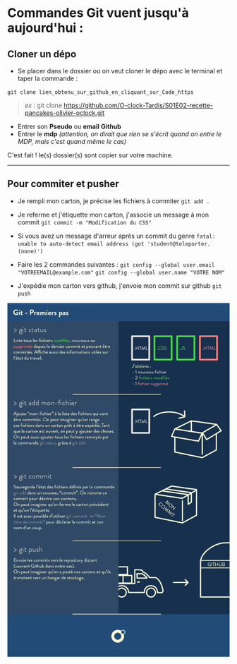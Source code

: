 # **Commandes Git** vuent jusqu'à aujourd'hui :  

## Cloner un dépo

- Se placer dans le dossier ou on veut cloner le dépo avec le terminal et taper la commande :
```
git clone lien_obtenu_sur_github_en_cliquant_sur_Code_https
```

>*ex* : git clone https://github.com/O-clock-Tardis/S01E02-recette-pancakes-olivier-oclock.git

- Entrer son **Pseudo** ou **email** **Github**  
- Entrer le **mdp** *(attention, on dirait que rien se s'écrit quand on entre le MDP, mais c'est quand même le cas)*

C'est fait ! le(s) dossier(s) sont copier sur votre machine.

***

## Pour commiter et pusher
- Je rempli mon carton, je précise les fichiers à commiter
`git add .`

- Je referme et j'étiquette mon carton, j'associe un message à mon commit
`git commit -m "Modification du CSS"`

- Si vous avez un message d'arreur après un commit du genre `fatal: unable to auto-detect email address (got 'student@teleporter.(none)')`

- Faire les 2 commandes suivantes : 
`git config --global user.email "VOTREEMAIL@example.com"`
`git config --global user.name "VOTRE NOM"`

- J'expédie mon carton vers github, j'envoie mon commit sur github
`git push`

<img src="./premiers-pas.png">


